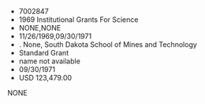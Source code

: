 * 7002847
* 1969 Institutional Grants For Science
* NONE,NONE
* 11/26/1969,09/30/1971
*  . None, South Dakota School of Mines and Technology
* Standard Grant
*   name not available
* 09/30/1971
* USD 123,479.00

NONE